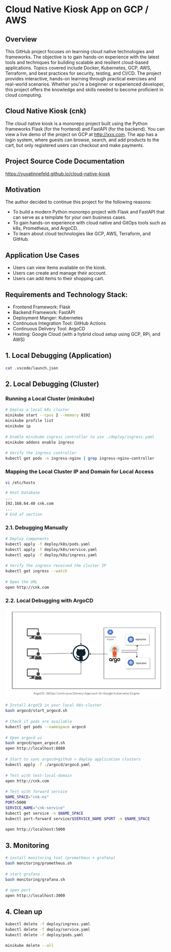 # Cloud Native Kiosk App on GCP / AWS

## Overview
This GitHub project focuses on learning cloud native technologies and frameworks. The objective is to gain hands-on experience with the latest tools and techniques for building scalable and resilient cloud-based applications. Topics covered include Docker, Kubernetes, GCP, AWS, Terraform, and best practices for security, testing, and CI/CD. The project provides interactive, hands-on learning through practical exercises and real-world scenarios. Whether you're a beginner or experienced developer, this project offers the knowledge and skills needed to become proficient in cloud computing.

## Cloud Native Kiosk (cnk)
The cloud native kiosk is a monorepo project built using the Python frameworks Flask (for the frontend) and FastAPI (for the backend). You can view a live demo of the project on GCP at http://xxx.com. The app has a login system, where guests can browse, search, and add products to the cart, but only registered users can checkout and make payments.

## Project Source Code Documentation
https://yuyatinnefeld.github.io/cloud-native-kiosk


## Motivation
The author decided to continue this project for the following reasons:
- To build a modern Python monorepo project with Flask and FastAPI that can serve as a template for your own business cases.
- To gain hands-on experience with cloud native and GitOps tools such as k8s, Prometheus, and ArgoCD.
- To learn about cloud technologies like GCP, AWS, Terraform, and GitHub.

## Application Use Cases
- Users can view items available on the kiosk.
- Users can create and manage their account.
- Users can add items to their shopping cart.

## Requirements and Technology Stack:
- Frontend Framework: Flask
- Backend Framework: FastAPI
- Deployment Manger: Kubernetes
- Continuous Integration Tool: GitHub Actions
- Continuous Delivery Tool: ArgoCD
- Hosting: Google Cloud (with a hybrid cloud setup using GCP, RPi, and AWS)

## 1. Local Debugging (Application)
```bash
cat .vscode/launch.json
```

## 2. Local Debugging (Cluster)

### Running a Local Cluster (minikube)
```bash
# Deploy a local k8s cluster
minikube start --cpus 2 --memory 8192
minikube profile list
minikube ip

# Enable minikube ingress controller to use ./deploy/ingress.yaml
minikube addons enable ingress

# Verify the ingress controller
kubectl get pods -n ingress-nginx | grep ingress-nginx-controller
```

### Mapping the Local Cluster IP and Domain for Local Access
```bash
vi /etc/hosts
```

```bash
# Host Database
...
192.168.64.40 cnk.com
...
# End of section
```

### 2.1. Debugging Manually
```bash
# Deploy components
kubectl apply -f deploy/k8s/pods.yaml
kubectl apply -f deploy/k8s/service.yaml
kubectl apply -f deploy/k8s/ingress.yaml

# Verify the ingress received the cluster IP
kubectl get ingress --watch

# Open the URL
open http://cnk.com
```

### 2.2. Local Debugging with ArgoCD
![Screenshot](/img/argocd_concept.png)


```bash
# Install ArgoCD in your local k8s-cluster
bash argocd/start_argocd.sh

# Check if pods are available
kubectl get pods --namespace argocd

# Open argocd ui
bash argocd/open_argocd.sh
open http://localhost:8080

# Start to sync argocd+github > deploy application clusters
kubectl apply -f ./argocd/argocd.yaml

# Test with test-local-domain
open http://cnk.com

# Test with forward service
NAME_SPACE="cnk-ns"
PORT=5000
SERVICE_NAME="cnk-service"
kubectl get service -n $NAME_SPACE
kubectl port-forward service/$SERVICE_NAME $PORT -n $NAME_SPACE

open http://localhost:5000
```

## 3. Monitoring
```bash
# install monitoring tool (prometheus + grafana)
bash monitoring/prometheus.sh

# start grafana
bash monitoring/grafana.sh

# open port
open http://localhost:3000
```

## 4. Clean up
```bash
kubectl delete -f deploy/ingress.yaml
kubectl delete -f deploy/service.yaml
kubectl delete -f deploy/pods.yaml

minikube delete --all
```
